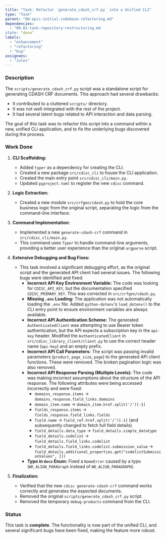 ```yaml
---
title: "Task: Refactor `generate_cdash_crf.py` into a Unified CLI"
type: "Task"
parent: "00-epic-initial-codebase-refactoring.md"
dependencies:
  - "00.01-task-repository-restructuring.md
state: "done"
labels:
  - "enhancement"
  - "refactoring"
  - "bug"
assignees:
  - "Jules"
---
```


### Description

The `scripts/generate_cdash_crf.py` script was a standalone script for generating CDASH CRF documents. This approach had several drawbacks:
-   It contributed to a cluttered `scripts/` directory.
-   It was not well-integrated with the rest of the project.
-   It had several latent bugs related to API interaction and data parsing.

The goal of this task was to refactor this script into a command within a new, unified CLI application, and to fix the underlying bugs discovered during the process.

### Work Done

1.  **CLI Scaffolding:**
    *   Added `typer` as a dependency for creating the CLI.
    *   Created a new package `src/cdisc_cli` to house the CLI application.
    *   Created the main entry point `src/cdisc_cli/main.py`.
    *   Updated `pyproject.toml` to register the new `cdisc` command.

2.  **Logic Extraction:**
    *   Created a new module `src/crfgen/cdash.py` to hold the core business logic from the original script, separating the logic from the command-line interface.

3.  **Command Implementation:**
    *   Implemented a new `generate-cdash-crf` command in `src/cdisc_cli/main.py`.
    *   This command uses `Typer` to handle command-line arguments, providing a better user experience than the original `argparse` script.

4.  **Extensive Debugging and Bug Fixes:**
    *   This task involved a significant debugging effort, as the original script and the generated API client had several issues. The following bugs were identified and fixed:
        *   **Incorrect API Key Environment Variable:** The code was looking for `CDISC_API_KEY`, but the documentation specified `CDISC_PRIMARY_KEY`. This was corrected in `src/crfgen/cdash.py`.
        *   **Missing `.env` Loading:** The application was not automatically loading the `.env` file. Added `python-dotenv`'s `load_dotenv()` to the CLI entry point to ensure environment variables are always available.
        *   **Incorrect API Authentication Scheme:** The generated `AuthenticatedClient` was attempting to use Bearer token authentication, but the API expects a subscription key in the `api-key` header. Modified the `AuthenticatedClient` in `src/cdisc_library_client/client.py` to use the correct header name (`api-key`) and an empty prefix.
        *   **Incorrect API Call Parameters:** The script was passing invalid parameters (`product`, `page_size`, `page`) to the generated API client functions. These were removed. The broken pagination logic was also removed.
        *   **Incorrect API Response Parsing (Multiple Levels):** The code was making incorrect assumptions about the structure of the API response. The following attributes were being accessed incorrectly and were fixed:
            *   `domains_response.items` -> `domains_response.field_links.domains`
            *   `domain_item.name` -> `domain_item.href.split('/')[-1]`
            *   `fields_response.items` -> `fields_response.field_links.fields`
            *   `field.name` -> `field_ref.href.split('/')[-1]` (and subsequently changed to fetch full field details)
            *   `field_details.data_type` -> `field_details.simple_datatype`
            *   `field_details.codelist` -> `field_details.field_links.codelist`
            *   `field_details.field_links.codelist.submission_value` -> `field_details.additional_properties.get("codelistSubmissionValues", [])`
        *   **Typo in `docx` Enum:** Fixed a `NameError` caused by a typo (`WD_ALIGN_PARAGraph` instead of `WD_ALIGN_PARAGRAPH`).

5.  **Finalization:**
    *   Verified that the new `cdisc generate-cdash-crf` command works correctly and generates the expected documents.
    *   Removed the original `scripts/generate_cdash_crf.py` script.
    *   Removed the temporary `debug-products` command from the CLI.

### Status

This task is **complete**. The functionality is now part of the unified CLI, and several significant bugs have been fixed, making the feature more robust.

